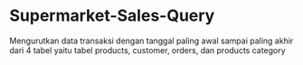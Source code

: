 # Supermarket-Sales-Query
Mengurutkan data transaksi dengan tanggal paling awal sampai paling akhir dari 4 tabel yaitu tabel products, customer, orders, dan products category
